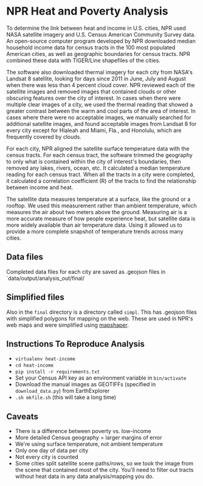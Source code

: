 # NPR Heat and Poverty Analysis

To determine the link between heat and income in U.S. cities, NPR used NASA satellite imagery and U.S. Census American Community Survey data. An open-source computer program developed by NPR downloaded median household income data for census tracts in the 100 most populated American cities, as well as geographic boundaries for census tracts. NPR combined these data with TIGER/Line shapefiles of the cities.

The software also downloaded thermal imagery for each city from NASA's Landsat 8 satellite, looking for days since 2011 in June, July and August when there was less than 4 percent cloud cover. NPR reviewed each of the satellite images and removed images that contained clouds or other obscuring features over the city of interest. In cases when there were multiple clear images of a city, we used the thermal reading that showed a greater contrast between the warm and cool parts of the area of interest. In cases where there were no acceptable images, we manually searched for additional satellite images, and found acceptable images from Landsat 8 for every city except for Hialeah and Miami, Fla., and Honolulu, which are frequently covered by clouds.

For each city, NPR aligned the satellite surface temperature data with the census tracts. For each census tract, the software trimmed the geography to only what is contained within the city of interest's boundaries, then removed any lakes, rivers, ocean, etc. It calculated a median temperature reading for each census tract. When all the tracts in a city were completed, it calculated a correlation coefficient (R) of the tracts to find the relationship between income and heat.

The satellite data measures temperature at a surface, like the ground or a rooftop. We used this measurement rather than ambient temperature, which measures the air about two meters above the ground. Measuring air is a more accurate measure of how people experience heat, but satellite data is more widely available than air temperature data. Using it allowed us to provide a more complete snapshot of temperature trends across many cities.

## Data files

Completed data files for each city are saved as .geojson files in `data/output/analysis_out/final/

## Simplified files

Also in the `final` directory is a directory called `simpl`. This has .geojson files with simplified polygons for mapping on the web. These are used in NPR's web maps and were simplified using [mapshaper](https://github.com/mbloch/mapshaper).


## Instructions To Reproduce Analysis

- `virtualenv heat-income`
- `cd heat-income`
- `pip install -r requirements.txt`
- Set your Census API key as an environment variable in `bin/activate`
- Download the manual images as GEOTIFFs (specified in `download_data.py`) from EarthExplorer
- `.sh mkfile.sh` (this will take a long time)

## Caveats
- There is a difference between poverty vs. low-income
- More detailed Census geography = larger margins of error
- We're using surface temperature, not ambient temperature
- Only one day of data per city
- Not every city is counted
- Some cities split satellite scene paths/rows, so we took the image from the scene that contained most of the city. You'll need to filter out tracts without heat data in any data analysis/mapping you do.